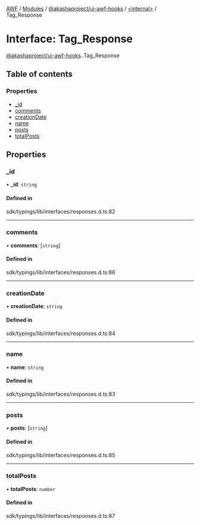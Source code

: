 [AWF](../README.md) / [Modules](../modules.md) / [@akashaproject/ui-awf-hooks](../modules/akashaproject_ui_awf_hooks.md) / [<internal\>](../modules/akashaproject_ui_awf_hooks._internal_.md) / Tag\_Response

# Interface: Tag\_Response

[@akashaproject/ui-awf-hooks](../modules/akashaproject_ui_awf_hooks.md).[<internal>](../modules/akashaproject_ui_awf_hooks._internal_.md).Tag_Response

## Table of contents

### Properties

- [\_id](akashaproject_ui_awf_hooks._internal_.Tag_Response.md#_id)
- [comments](akashaproject_ui_awf_hooks._internal_.Tag_Response.md#comments)
- [creationDate](akashaproject_ui_awf_hooks._internal_.Tag_Response.md#creationdate)
- [name](akashaproject_ui_awf_hooks._internal_.Tag_Response.md#name)
- [posts](akashaproject_ui_awf_hooks._internal_.Tag_Response.md#posts)
- [totalPosts](akashaproject_ui_awf_hooks._internal_.Tag_Response.md#totalposts)

## Properties

### \_id

• **\_id**: `string`

#### Defined in

sdk/typings/lib/interfaces/responses.d.ts:82

___

### comments

• **comments**: [`string`]

#### Defined in

sdk/typings/lib/interfaces/responses.d.ts:86

___

### creationDate

• **creationDate**: `string`

#### Defined in

sdk/typings/lib/interfaces/responses.d.ts:84

___

### name

• **name**: `string`

#### Defined in

sdk/typings/lib/interfaces/responses.d.ts:83

___

### posts

• **posts**: [`string`]

#### Defined in

sdk/typings/lib/interfaces/responses.d.ts:85

___

### totalPosts

• **totalPosts**: `number`

#### Defined in

sdk/typings/lib/interfaces/responses.d.ts:87
